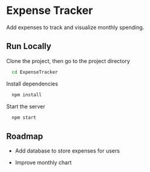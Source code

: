# Expense Tracker

Add expenses to track and visualize monthly spending.

## Run Locally

Clone the project, then go to the project directory

```bash
  cd ExpenseTracker
```

Install dependencies

```bash
  npm install
```

Start the server

```bash
  npm start
```

## Roadmap

- Add database to store expenses for users

- Improve monthly chart
